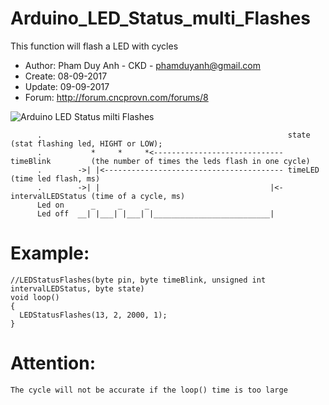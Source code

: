 # Arduino_LED_Status_multi_Flashes
This function will flash a LED with cycles

 * Author: Pham Duy Anh - CKD - phamduyanh@gmail.com
 * Create: 08-09-2017
 * Update: 09-09-2017
 * Forum:  http://forum.cncprovn.com/forums/8
 
 
 ![Arduino LED Status milti Flashes](https://github.com/PhamDuyAnh/Arduino_LED_Status_multi_Flashes/ArduinoLEDFlashes.png)
 
 
          .                                                       state             (stat flashing led, HIGHT or LOW);
          .           *     *     *<----------------------------- timeBlink         (the number of times the leds flash in one cycle)
          .        ->| |<---------------------------------------- timeLED           (time led flash, ms)
          .        ->| |                                      |<- intervalLEDStatus (time of a cycle, ms)
          Led on      _     _     _
          Led off  __| |___| |___| |__________________________|
 
 # Example:
    //LEDStatusFlashes(byte pin, byte timeBlink, unsigned int intervalLEDStatus, byte state)
    void loop()
    {
      LEDStatusFlashes(13, 2, 2000, 1);
    }
  
 # Attention:
    The cycle will not be accurate if the loop() time is too large

